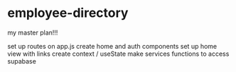 # employee-directory

my master plan!!!

set up routes on app.js
create home and auth components
set up home view with links
create context / useState
make services functions to access supabase
